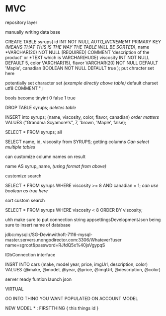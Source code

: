 # MVC







 repository layer


 manually writing data base


CREATE TABLE syrups(
  id INT NOT NULL *AUTO_INCREMENT* PRIMARY KEY *(MEANS THAT THIS IS THE WAY THE TABLE WILL BE SORTED)*,
  name *VARCHAR(20) NOT NULL [REQUIRED] COMMENT 'description of the product'
  or *TEXT which is VARCHAR(HUGE)
  viscosity INT NOT NULL DEFAULT 5, 
  color VARCHAR(15),
  flavor VARCHAR(20) NOT NULL DEFAULT 'Maple',
  canadian BOOLEAN NOT NULL DEFAULT true
); put chracter set here

potentially set character set *(example directly above table)*
default charset utf8 COMMENT '';

bools become tinyint
0 false
1 true


DROP TABLE syrups; *deletes table*


INSERT into syrups;
(name, viscosity, color, flavor, canadian) *order matters* 
VALUES
("Grandma Scyamore's", 7, 'brown, 'Maple', false);


SELECT * FROM syrups; all

SELECT name, id, viscosity from SYRUPS; getting columns *Can select multiple tables*

can customize column names on result

name AS syrup_name, *(using format from above)*


customize search

SELECT 
*
FROM syrups
WHERE viscosity >= 8 AND canadian = 1; *can use boolean as true here* 

sort custom search

SELECT
*
FROM syrups 
WHERE viscosity < 8
ORDER BY viscosity;



uhh make sure to put connection string appsettingsDevelopmentJson being sure to insert name of database

jdbc:mysql://SG-Devinwithoft-7116-mysql-master.servers.mongodirector.com:3306/Whatever?user name=sgroot&password=RJfdQ5x%40jsVgypqS

IDbConnection interface


INSRT INTO cars
(make, model year, price, imgUrl, description, color)
VALUES
(@make, @model, @year, @price, @imgUrl, @description, @color)


server ready funtion launch json





VIRTUAL 

GO INTO THING YOU WANT POPULATED ON ACCOUNT MODEL

NEW MODEL * : FIRSTTHING
{
  this things id 
}







